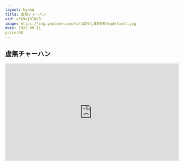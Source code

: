 ```yaml
---
layout: kyomu
title: 虚無チャーハン
vid: a3X9aj0IWV0
image: https://img.youtube.com/vi/a3X9aj0IWV0/mqdefault.jpg
date: 2022-09-11
price:98
---
```


## 虚無チャーハン

<div class="youtube">
  <iframe width="560" height="315" src="https://www.youtube.com/embed/a3X9aj0IWV0" frameborder="0" allow="accelerometer; autoplay; encrypted-media; gyroscope; picture-in-picture" allowfullscreen></iframe>
</div>
